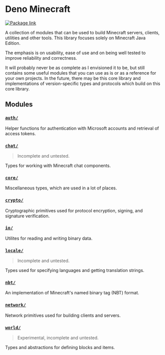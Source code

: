 # Deno Minecraft

[![Package link](https://deno.land/badge/minecraft_lib/version)](https://deno.land/x/minecraft_lib)

A collection of modules that can be used to build Minecraft servers, clients, utilities and other tools. This library focuses solely on Minecraft Java Edition.

The emphasis is on usability, ease of use and on being well tested to improve reliability and correctness.

It will probably never be as complete as I envisioned it to be, but still contains some useful modules that you can use as is or as a reference for your own projects. In the future, there may be this core library and implementations of version-specific types and protocols which build on this core library.

## Modules

### [`auth/`](https://deno.land/x/minecraft_lib/auth/)

Helper functions for authentication with Microsoft accounts and retrieval of access tokens.

### [`chat/`](https://deno.land/x/minecraft_lib/chat/)

> Incomplete and untested.

Types for working with Minecraft chat components.

### [`core/`](https://deno.land/x/minecraft_lib/core/)

Miscellaneous types, which are used in a lot of places.

### [`crypto/`](https://deno.land/x/minecraft_lib/crypto/)

Cryptographic primitives used for protocol encryption, signing, and signature verification.

### [`io/`](https://deno.land/x/minecraft_lib/io/)

Utilites for reading and writing binary data.

### [`locale/`](https://deno.land/x/minecraft_lib/locale/)

> Incomplete and untested.

Types used for specifying languages and getting translation strings.

### [`nbt/`](https://deno.land/x/minecraft_lib/nbt/)

An implementation of Minecraft's named binary tag (NBT) format.

### [`network/`](https://deno.land/x/minecraft_lib/network/)

Network primitives used for building clients and servers.

### [`world/`](https://deno.land/x/minecraft_lib/world/)

> Experimental, incomplete and untested.

Types and abstractions for defining blocks and items.
